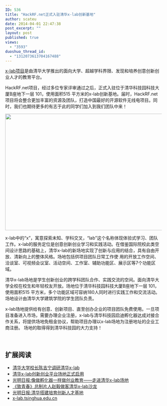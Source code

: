 ```yaml
---
ID: 536
title: "HackRF.net正式入驻清华x-lab创新基地"
author: scateu
date: 2014-04-01 22:47:38
post_excerpt: ""
layout: post
published: true
views:
  - "3593"
duoshuo_thread_id:
  - "1312073613704167488"
---
```

<a href="http://www.x-lab.tsinghua.edu.cn/">x-lab项目</a>是由清华大学推出的面向大学、超越学科界限、发现和培养创意创新创业人才的教育平台。

HackRF.net项目，经过多位专家评审通过之后，正式入驻位于清华科技园科技大厦B座地下一层 101，使用面积515 平方米的x-lab创新基地。届时，HackRF.net项目将会整合更加丰富的资源及团队，打造中国最好的开源软件无线电项目。同时，我们也期待更多的有志于此的同学们加入到我们团队中来！

<img class="alignnone" src="http://www.x-lab.tsinghua.edu.cn/uploads/2013101521165880633.jpg" alt="" width="1200" height="374" />

x-lab中的“x”，寓意探索未知、学科交叉，“lab”这个名称体现体验式学习、团队工作。x-lab的服务定位是创意创新创业学习和实践活动。在借鉴国际院校此类空间设计思路的基础上，清华x-lab的新场地实现了创新与应用的结合，具有自由开放、清新向上的整体风格。场地包括供项目团队日常工作使 用的开放工作空间、洽谈室、可视频会议室、活动空间、工作室、辅助功能区、展示区等7个功能区域。

清华x-lab场地是学生创新创业的跨学科团队合作、实践交流的空间。面向清华大学全校在校生和年轻校友开放。场地位于清华科技园科技大厦B座地下一层 101，使用面积515 平方米，多个功能区域可容纳180人同时进行实践工作和交流活动。场地设计由清华大学建筑学院的学生团队负责。

x-lab场地提供给有创意、创新项目、直至创办企业的项目团队免费使用。一旦项目准备进入市场，需要办理企业注册，x-lab与清华科技园启迪孵化器达成对接合作关系，将提供场地免租金协议，帮助项目办理以x-lab场地为注册地址的企业工商注册。 场地的取得得到清华科技园的大力支持！

&nbsp;
<h2>扩展阅读</h2>
<ul>
	<li><a href="http://news.tsinghua.edu.cn/publish/news/4205/2013/20131108170054191668830/20131108170054191668830_.html">清华大学校长陈吉宁调研清华x-lab</a></li>
	<li><a href="http://news.tsinghua.edu.cn/publish/news/4207/2013/20131021142419584296972/20131021142419584296972_.html">清华x-lab创新创业平台场地正式启用</a></li>
	<li><a href="http://news.tsinghua.edu.cn/publish/news/4205/2013/20131028155648296649356/20131028155648296649356_.html">光明日报:像做孵化器一样做创业教育——走进清华x-lab场地</a></li>
	<li><a href="http://news.tsinghua.edu.cn/publish/news/4212/2013/20130624090624865125257/20130624090624865125257_.html">《致青春》总制片人赵毅做客清华x-lab沙龙</a></li>
	<li><a href="http://news.tsinghua.edu.cn/publish/news/4207/2013/20131031113612492717642/20131031113612492717642_.html">光明日报:清华搭建培育创新人才基地</a></li>
	<li><a href="http://x-lab.tsinghua.edu.cn">x-lab.tsinghua.edu.cn</a></li>
</ul>
